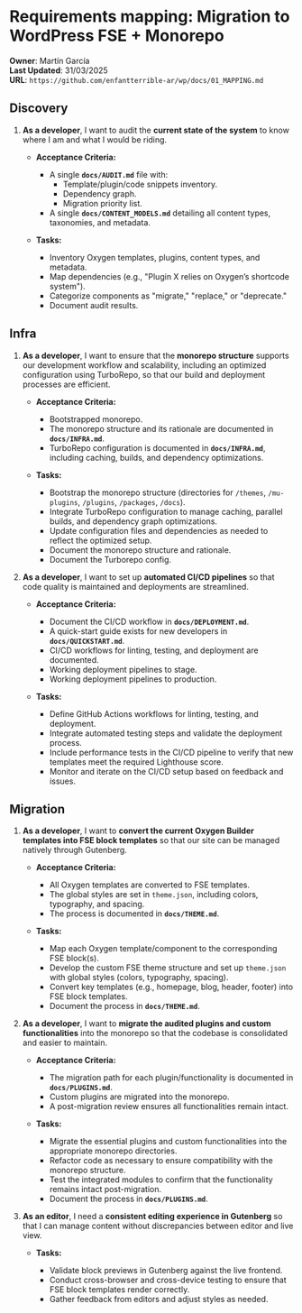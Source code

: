 # Requirements mapping: Migration to WordPress FSE + Monorepo

**Owner**: Martín García  
**Last Updated**: 31/03/2025  
**URL**: `https://github.com/enfantterrible-ar/wp/docs/01_MAPPING.md`  

## Discovery

1. **As a developer**, I want to audit the **current state of the system** to know where I am and what I would be riding.

	- **Acceptance Criteria:**
		
		- A single **`docs/AUDIT.md`** file with:
			- Template/plugin/code snippets inventory.
			- Dependency graph.
			- Migration priority list.
		- A single **`docs/CONTENT_MODELS.md`** detailing all content types, taxonomies, and metadata.

	- **Tasks:**

		- Inventory Oxygen templates, plugins, content types, and metadata.
		- Map dependencies (e.g., "Plugin X relies on Oxygen’s shortcode system").
		- Categorize components as "migrate," "replace," or "deprecate." 
		- Document audit results.

## **Infra**
	
1. **As a developer**, I want to ensure that the **monorepo structure** supports our development workflow and scalability, including an optimized configuration using TurboRepo, so that our build and deployment processes are efficient.

	- **Acceptance Criteria:**
		
		- Bootstrapped monorepo.
		- The monorepo structure and its rationale are documented in **`docs/INFRA.md`**.
		- TurboRepo configuration is documented in **`docs/INFRA.md`**, including caching, builds, and dependency optimizations.

	- **Tasks:**

		- Bootstrap the monorepo structure (directories for `/themes`, `/mu-plugins`, `/plugins`, `/packages`, `/docs`).
		- Integrate TurboRepo configuration to manage caching, parallel builds, and dependency graph optimizations.
		- Update configuration files and dependencies as needed to reflect the optimized setup.
		- Document the monorepo structure and rationale.
		- Document the Turborepo config.

2. **As a developer**, I want to set up **automated CI/CD pipelines** so that code quality is maintained and deployments are streamlined.

	- **Acceptance Criteria:**
	
		- Document the CI/CD workflow in **`docs/DEPLOYMENT.md`**.
		- A quick-start guide exists for new developers in **`docs/QUICKSTART.md`**.
		- CI/CD workflows for linting, testing, and deployment are documented.
		- Working deployment pipelines to stage.
		- Working deployment pipelines to production.

	- **Tasks:**

		- Define GitHub Actions workflows for linting, testing, and deployment.
		- Integrate automated testing steps and validate the deployment process.
		- Include performance tests in the CI/CD pipeline to verify that new templates meet the required Lighthouse score.
		- Monitor and iterate on the CI/CD setup based on feedback and issues.

## **Migration**

1. **As a developer**, I want to **convert the current Oxygen Builder templates into FSE block templates** so that our site can be managed natively through Gutenberg.

	- **Acceptance Criteria:**

		- All Oxygen templates are converted to FSE templates.
		- The global styles are set in `theme.json`, including colors, typography, and spacing.
		- The process is documented in **`docs/THEME.md`**.

	- **Tasks:**

		- Map each Oxygen template/component to the corresponding FSE block(s).
		- Develop the custom FSE theme structure and set up `theme.json` with global styles (colors, typography, spacing).
		- Convert key templates (e.g., homepage, blog, header, footer) into FSE block templates.
		- Document the process in **`docs/THEME.md`**.

2. **As a developer**, I want to **migrate the audited plugins and custom functionalities** into the monorepo so that the codebase is consolidated and easier to maintain.

	- **Acceptance Criteria:**

		- The migration path for each plugin/functionality is documented in **`docs/PLUGINS.md`**.
		- Custom plugins are migrated into the monorepo.
		- A post-migration review ensures all functionalities remain intact.

	- **Tasks:**

		- Migrate the essential plugins and custom functionalities into the appropriate monorepo directories.
		- Refactor code as necessary to ensure compatibility with the monorepo structure.
		- Test the integrated modules to confirm that the functionality remains intact post-migration.
		- Document the process in **`docs/PLUGINS.md`**.

3. **As an editor**, I need a **consistent editing experience in Gutenberg** so that I can manage content without discrepancies between editor and live view.
	
	- **Tasks:**

		- Validate block previews in Gutenberg against the live frontend.
		- Conduct cross-browser and cross-device testing to ensure that FSE block templates render correctly.
		- Gather feedback from editors and adjust styles as needed.